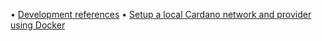 • [Development references](development_references.md)
• [Setup a local Cardano network and provider using Docker](setup_a_local_cardano_network_and_provider_using_docker.md)